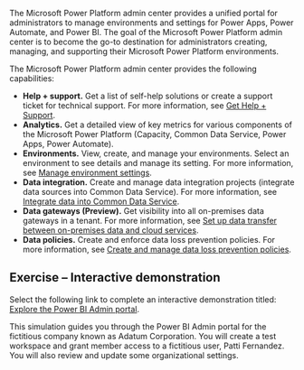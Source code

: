 The Microsoft Power Platform admin center provides a unified portal for administrators to manage environments and settings for Power Apps, Power Automate, and Power BI. The goal of the Microsoft Power Platform admin center is to become the go-to destination for administrators creating, managing, and supporting their Microsoft Power Platform environments.

The Microsoft Power Platform admin center provides the following capabilities:

 -  **Help + support.** Get a list of self-help solutions or create a support ticket for technical support. For more information, see [Get Help + Support](/power-platform/admin/get-help-support?azure-portal=true).
 -  **Analytics.** Get a detailed view of key metrics for various components of the Microsoft Power Platform (Capacity, Common Data Service, Power Apps, Power Automate).
 -  **Environments.** View, create, and manage your environments. Select an environment to see details and manage its setting. For more information, see [Manage environment settings](/power-platform/admin/admin-settings?azure-portal=true).
 -  **Data integration.** Create and manage data integration projects (integrate data sources into Common Data Service). For more information, see [Integrate data into Common Data Service](/power-platform/admin/data-integrator?azure-portal=true).
 -  **Data gateways (Preview).** Get visibility into all on-premises data gateways in a tenant. For more information, see [Set up data transfer between on-premises data and cloud services](/power-platform/admin/onpremises-data-gateway-management?azure-portal=true).
 -  **Data policies.** Create and enforce data loss prevention policies. For more information, see [Create and manage data loss prevention policies](/power-platform/admin/create-dlp-policy?azure-portal=true).

## **Exercise – Interactive demonstration**

Select the following link to complete an interactive demonstration titled: [Explore the Power BI Admin portal](https://edxinteractivepage.blob.core.windows.net/edxpages/MS-100/M4-L3-E10-T4/index.html?azure-portal=true).

This simulation guides you through the Power BI Admin portal for the fictitious company known as Adatum Corporation. You will create a test workspace and grant member access to a fictitious user, Patti Fernandez. You will also review and update some organizational settings.
